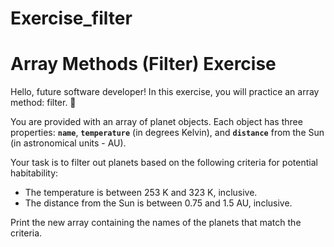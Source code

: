 # Exercise_filter

# Array Methods (Filter) Exercise

Hello, future software developer! In this exercise, you will practice an array method: filter. 🥳

You are provided with an array of planet objects. Each object has three properties: **`name`**, **`temperature`** (in degrees Kelvin), and **`distance`** from the Sun (in astronomical units - AU).

Your task is to filter out planets based on the following criteria for potential habitability:

- The temperature is between 253 K and 323 K, inclusive.
- The distance from the Sun is between 0.75 and 1.5 AU, inclusive.

Print the new array containing the names of the planets that match the criteria.
